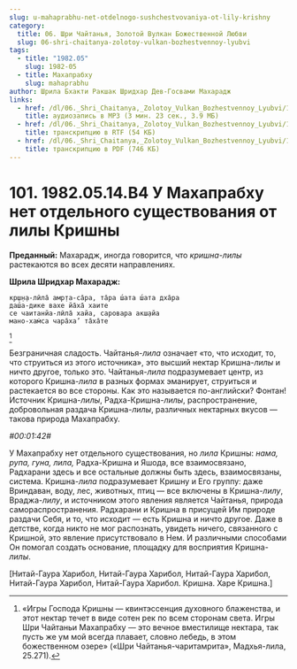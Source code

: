 ```yaml
---
slug: u-mahaprabhu-net-otdelnogo-sushchestvovaniya-ot-lily-krishny
category:
  title: 06. Шри Чайтанья, Золотой Вулкан Божественной Любви
  slug: 06-shri-chaitanya-zolotoy-vulkan-bozhestvennoy-lyubvi
tags:
  - title: "1982.05"
    slug: 1982-05
  - title: Махапрабху
    slug: mahaprabhu
author: Шрила Бхакти Ракшак Шридхар Дев-Госвами Махарадж
links:
  - href: /dl/06._Shri_Chaitanya,_Zolotoy_Vulkan_Bozhestvennoy_Lyubvi/101_1982.05.14.B4_SridharMj_U_Mahaprabhu_net_otdelnogo_sushhestvovanija_ot_lily_Krishny.mp3
    title: аудиозапись в MP3 (3 мин. 23 сек., 3.9 МБ)
  - href: /dl/06._Shri_Chaitanya,_Zolotoy_Vulkan_Bozhestvennoy_Lyubvi/101_1982.05.14.B4_SridharMj_U_Mahaprabhu_net_otdelnogo_sushhestvovanija_ot_lily_Krishny.rtf
    title: транскрипцию в RTF (54 КБ)
  - href: /dl/06._Shri_Chaitanya,_Zolotoy_Vulkan_Bozhestvennoy_Lyubvi/101_1982.05.14.B4_SridharMj_U_Mahaprabhu_net_otdelnogo_sushhestvovanija_ot_lily_Krishny.pdf
    title: транскрипцию в PDF (746 КБ)
---
```


# 101. 1982.05.14.B4 У Махапрабху нет отдельного существования от лилы Кришны

**Преданный:** Махарадж, иногда говорится, что *кришна-лилы* растекаются во всех десяти направлениях.

**Шрила Шридхар Махарадж:**

    кр̣ш̣н̣а-лӣла̄ амр̣та-са̄ра, та̄ра ш́ата ш́ата дха̄ра
    даш́а-дике вахе йа̄ха̄ хаите
    се чаитанйа-лӣла̄ хайа, саровара акш̣айа
    мано-хам̇са чара̄ха’ та̄ха̄те
[^_ftn1]

Безграничная сладость. Чайтанья-*лила* означает «то, что исходит, то, что струиться из этого источника», это высший нектар Кришна-*лилы* и ничто другое, только это. Чайтанья-*лила* подразумевает центр, из которого Кришна-*лила* в разных формах эманирует, струиться и растекается во все стороны. Как это называется по-английски? Фонтан! Источник Кришна-*лилы*, Радха-Кришна-*лилы*, распространение, добровольная раздача Кришна-*лилы*, различных нектарных вкусов — такова природа Махапрабху.

*#00:01:42#*

У Махапрабху нет отдельного существования, но *лила* Кришны: *нама, рупа, гуна, лила,* Радха-Кришна и Яшода, все взаимосвязано, Радхарани здесь и все остальные должны быть здесь, взаимосвязаны, система. Кришна-*лила* подразумевает Кришну и Его группу: даже Вриндаван, воду, лес, животных, птиц — все включены в Кришна-*лилу*, Враджа-*лилу*, и источником этого явления является Чайтанья, природа самораспространения. Радхарани и Кришна в присущей Им природе раздачи Себя, и то, что исходит — есть Кришна и ничто другое. Даже в детстве, когда никто не мог распознать, увидеть ничего, связанного с Кришной, это явление присутствовало в Нем. И различными способами Он помогал создать основание, площадку для восприятия Кришна-*лилы*.

[Нитай-Гаура Харибол, Нитай-Гаура Харибол, Нитай-Гаура Харибол, Нитай-Гаура Харибол, Нитай-Гаура Харибол. Кришна. Харе Кришна.]



[^_ftn1]: «Игры Господа Кришны — квинтэссенция духовного блаженства, и этот нектар течет в виде сотен рек по всем сторонам света. Игры Шри Чайтаньи Махапрабху — это вечное вместилище нектара, так пусть же ум мой всегда плавает, словно лебедь, в этом божественном озере» («Шри Чайтанья-чаритамрита», Мадхья-лила, 25.271).

